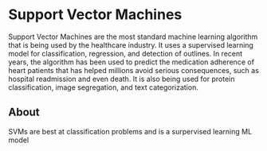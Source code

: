 # Support Vector Machines

Support Vector Machines are the most standard machine learning algorithm that is being used by the healthcare industry. It uses a supervised learning model for classification, regression, and detection of outlines. In recent years, the algorithm has been used to predict the medication adherence of heart patients that has helped millions avoid serious consequences, such as hospital readmission and even death. It is also being used for protein classification, image segregation, and text categorization.

## About

SVMs are best at classification problems and is a surpervised learning ML model